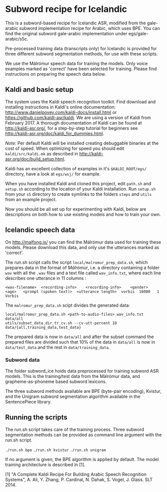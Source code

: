# Subword recipe for Icelandic

This is a subword-based recipe for Icelandic ASR, modified from the gale-arabic subword implementation recipe for Arabic, which uses BPE. You can find the original subword gale-arabic implementation under egs/gale-arabic/s5c.

Pre-processed training data (transcripts only) for Icelandic is provided for three different subword segmentation methods, for use with these scripts. 

We use the Málrómur speech data for training the models. Only voice examples marked as 'correct' have been selected for training. Please find instructions on preparing the speech data below.

## Kaldi and basic setup

The system uses the Kaldi speech recognition toolkit. Find download and installing instructions in Kaldi's online documentation:
http://www.danielpovey.com/kaldi-docs/install.html or https://github.com/kaldi-asr/kaldi. We are using a version of Kaldi from February 2017.
A thorough documentation of Kaldi can be found at http://kaldi-asr.org/, for a step-by-step tutorial for beginners see http://kaldi-asr.org/doc/kaldi_for_dummies.html.

*Note:* Per default Kaldi will be installed creating debuggable binaries at the cost of speed. When optimizing for speed you should edit `kaldi/src/kaldi.mk` as described
in http://kaldi-asr.org/doc/build_setup.html.

Kaldi has an excellent collection of examples in it's `$KALDI_ROOT/egs/` directory, have a look at `egs/wsj/` for example.

When you have installed Kaldi and cloned this project, edit `path.sh` and `setup.sh` according to the location of your Kaldi installation.
Run `setup.sh` from your `s5` directory to create symlinks to the folders `steps` and `utils` from an example project. 

Now you should be all set up for experimenting with Kaldi, below are descriptions on both how to use existing models and how to train your own.

## Icelandic speech data

On http://malfong.is/ you can find the Málrómur data used for training these models. Please download this data, and only use the utterances marked as 'correct'.

The run.sh script calls the script `local/malromur_prep_data.sh`, which prepares data in the format of _Málrómur_, i.e. a directory containing a folder `wav` with all the `.wav` files and a text file called `wav_info.txt`, where each line describes one utterance in 11 columns :


	<wav-filename>	<recording-info>	<recording-info>	<gender>	<age>	<prompt (spoken text)>	<utterance length>	vorbis	16000	1	Vorbis


The `malromur_prep_data.sh` scipt divides the generated data:
 
	local/malromur_prep_data.sh <path-to-audio-files> wav_info.txt data/all
	utils/subset_data_dir_tr_cv.sh --cv-utt-percent 10 data/{all,training_data,test_data}

The prepared data is now in `data/all` and after the subset command the prepared files are divided such that 10% of the data in `data/all` is now in `data/test_data` and the rest in `data/training_data`.


### Subword data

The folder subword_ice holds data preprocessed for training subword ASR models. This is the training/test data from the Málrómur data, and grapheme-as-phoneme based subword lexicons.

The three subword methods available are BPE (byte-pair encoding), Kvistur, and the Unigram subword segmentation algorithm available in the SentencePiece library.

## Running the scripts
The run.sh script takes care of the training process. Three subword segmentation methods can be provided as command line argument with the run.sh script. 

`./run.sh bpe`
`./run.sh kvistur`
`./run.sh unigram`

If no argument is given, the BPE algorithm is applied by default. The model training architecture is described in [1].

[1] "A Complete Kaldi Recipe For Building Arabic Speech Recognition Systems", A. Ali, Y. Zhang, P. Cardinal, N. Dahak, S. Vogel, J. Glass. SLT 2014. 
